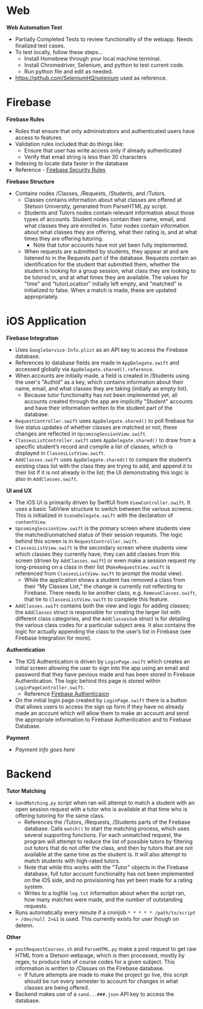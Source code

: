 # Web
**Web Automation Test**
- Partially Completed Tests to review functionality of the webapp. Needs finalized test cases.
- To test locally, follow these steps...
  - Install Homebrew through your local machine terminal.
  - Install Chromedriver, Selenium, and python to test current code.
  - Run python file and edit as needed.
- https://github.com/SeleniumHQ/selenium used as reference.

# Firebase
**Firebase Rules**
- Rules that ensure that only administrators and authenticated users have access to features
- Validation rules included that do things like:
	- Ensure that user has write access only if already authenticated
	- Verify that email string is less than 30 characters
- Indexing to locate data faster in the database
- Reference - [Firebase Security Rules](https://firebase.google.com/docs/rules "Firebase Docs")

**Firebase Structure**
- Contains nodes /Classes, /Requests, /Students, and /Tutors.
	- Classes contains information about what classes are offered at Stetson University, generated from ParseHTML.py script.
	- Students and Tutors nodes contain relevant information about those types of accounts.  Student nodes contain their name, email, and what classes they are enrolled in.  Tutor nodes contain information about what classes they are offering, what their rating is, and at what times they are offering tutoring.
		- Note that tutor accounts have not yet been fully implemented.
	- When requests are submitted by students, they appear at and are listened to in the Requests part of the database.  Requests contain an identification for the student that submitted them, whether the student is looking for a group session, what class they are looking to be tutored in, and at what times they are available.  The values for "time" and "tutorLocation" initially left empty, and "matched" is initialized to false.  When a match is made, these are updated appropriately.

# iOS Application
**Firebase Integration**
 - Uses ```GoogleService-Info.plist``` as an API key to access the Firebase database.
 - References to database fields are made in ```AppDelegate.swift``` and accessed globally via ```AppDelegate.shared().reference```.
 - When accounts are initially made, a field is created in /Students using the user's "AuthId" as a key, which contains information about their name, email, and what classes they are taking (initially an empty list).
 	- Because tutor functionality has not been implemented yet, all accounts created through the app are implicitly "Student" accounts and have their information written to the student part of the database.
- ```RequestController.swift``` uses ```AppDelegate.shared()``` to poll firebase for live status updates of whether classes are matched or not; these changes are reflected in ```UpcomingSessionView.swift```.
- ```ClassesListController.swift``` uses ```AppDelegate.shared()``` to draw from a specific student’s record and compile a list of classes, which is displayed in ```ClassesListView.swift```.
- ```AddClasses.swift``` uses ```AppDelegate.shared()``` to compare the student’s existing class list with the class they are trying to add, and append it to their list if it is not already in the list; the UI demonstrating this logic is also in ```AddClasses.swift```.


**UI and UX**
- The iOS UI is primarily driven by SwiftUI from ```ViewController.swift```. It uses a basic TabView structure to switch between the various screens. This is initialized in ```SceneDelegate.swift``` with the declaration of ```contentView```. 
- ```UpcomingSessionView.swift``` is the primary screen where students view the matched/unmatched status of their session requests. The logic behind this screen is in ```RequestController.swift```.
- ```ClassesListView.swift``` is the secondary screen where students view which classes they currently have; they can add classes from this screen (driven by ```AddClasses.swift```) or even make a session request my long-pressing on a class in their list (```MakeRequestView.swift``` is referenced from ```ClassesListView.swift``` to prompt the modal view). 
	- While the application shows a student has removed a class from their “My Classes List,” the change is currently not reflecting to Firebase. There needs to be another class, e.g. ```RemoveClasses.swift```, that tie to ```ClassesListView.swift``` to complete this feature. 
- ```AddClasses.swift``` contains both the view and logic for adding classes; the ```AddClasses``` struct is responsible for creating the larger list with different class categories, and the ```AddClassesSub``` struct is for detailing the various class codes for a particular subject area. It also contains the logic for actually appending the class to the user’s list in Firebase (see Firebase Integration for more).

**Authentication**
- The IOS Authentication is driven by  ```LoginPage.swift``` which creates an initial screen allowing the user to sign into the app using an email and password that they have pevious made and has been stored in Firebase Authentication. The logic behind this page is stored within ```LoginPageController.swift```.
    - Reference [Firebase Authenticaion](https://firebase.google.com/docs/auth)
- On the initial login page created by ```LoginPage.swift``` there is a button that allows users to access the sign up form if they have no already made an account which will allow them to make an account and send the appropriate information to Firebase Authentication and to Firebase Database. 
 
**Payment**
 - _Payment info goes here_

# Backend
**Tutor Matching**
 - ```SandMatching.py``` script when ran will attempt to match a student with an open session request with a tutor who is available at that time who is offering tutoring for the same class.
 	- References the /Tutors, /Requests, /Students parts of the Firebase database.  Calls ```match()``` to start the matching process, which uses several supporting functions.  For each unmatched request, the program will attempt to reduce the list of possible tutors by filtering out tutors that do not offer the class, and then by tutors that are not available at the same time as the student is.  It will also attempt to match students with high-rated tutors.
	- Note that while this works with the "Tutor" objects in the Firebase database, full tutor account functionality has not been implemented on the iOS side, and no provisioning has yet been made for a rating system.
	- Writes to a logfile ```log.txt``` information about when the script ran, how many matches were made, and the number of outstanding requests.
 - Runs automatically every minute if a cronjob ```* * * * * /path/to/script > /dev/null 2>&1``` is used.  This currently exists for user lhough on delenn.

**Other**
 - ```postRequestCourses.sh``` and ```ParseHTML.py``` make a post request to get raw HTML from a Stetson webpage, which is then processed, mostly by regex, to produce lists of course codes for a given subject.  This information is written to /Classes on the Firebase database.
 	- If future attempts are made to make the project go live, this script should be run every semester to account for changes in what classes are being offered.
 - Backend makes use of a ```sand...###.json``` API key to access the database.
